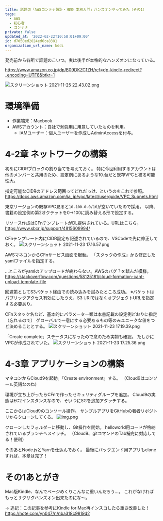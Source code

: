 ```yaml
---
title: 話題の「AWSコンテナ設計・構築 本格入門」ハンズオンやってみた（その1）
tags:
  - AWS
  - 初心者
  - コンテナ
private: false
updated_at: '2022-02-22T10:58:01+09:00'
id: d7050ed2024ed6ca8381
organization_url_name: kddi
---
```

発売前から各所で話題のこいつ。実は後半が本格的なハンズオンになっている。

https://www.amazon.co.jp/dp/B09DKZC1ZH/ref=dp-kindle-redirect?_encoding=UTF8&btkr=1

![スクリーンショット 2021-11-25 22.43.02.png](https://qiita-image-store.s3.ap-northeast-1.amazonaws.com/0/1633856/d30cc01e-0ba2-0a59-b872-e15886f4b089.png)

# 環境準備
- 作業端末：Macbook
- AWSアカウント：自社で勉強用に用意していたものを利用。
    - IAMユーザー：個人ユーザーを作成しAdminAccessを付与。

# 4-2章 ネットワークの構築
初めにCIDRブロックの割り当てを考えておく。
特に今回利用するアカウントは他のメンバーと共用のため、設定例にあるような10.台だと既存VPCと被る可能性大。

指定可能なCIDRのアドレス範囲ってどれだっけ、というのをこれで参照。
https://docs.aws.amazon.com/ja_jp/vpc/latest/userguide/VPC_Subnets.html

東京リージョンの既存VPC見ると`10.100.0.0/16`が空いていたので採用。
以降、書籍の設定例の第2オクテットを0→100に読み替える形で設定する。

リソース作成はCFnテンプレートがDL提供されている。URLはこちら。
https://www.sbcr.jp/support/4815609994/

CFnテンプレート内にCIDR設定も記述されているので、VSCodeで先に修正しておく。
![スクリーンショット 2021-11-23 17.16.57.png](https://qiita-image-store.s3.ap-northeast-1.amazonaws.com/0/1633856/355b57c2-95ac-83f8-c3c8-f1fd4d8a9790.png)

AWSマネコンからCFnサービス画面を起動。
「スタックの作成」から修正したyamlファイルを指定する。

…ところがyamlのアップロードが終わらない。AWSのバグ？を踏んだ模様。
https://stackoverflow.com/questions/58125181/cloud-formation-cant-upload-template-file

回避策としてS3バケット経由での読み込みを試みたところ成功。
※バケットはパブリックアクセス有効にしたうえ、S3 URIではなくオブジェクトURLを指定する必要あり。

CFnスタック名など、基本的にパラメーター類は本書記載の設定例どおりに指定（忘れるので）
グローバルで一意にする必要あるもの等のみユニークな値をつど決めることとする。
![スクリーンショット 2021-11-23 17.19.39.png](https://qiita-image-store.s3.ap-northeast-1.amazonaws.com/0/1633856/1b7e174f-ae03-54b9-a281-34134d9e2b29.png)

「Create complete」ステータスになったので念のため実物も確認。
たしかにVPCが作成されていた。
![スクリーンショット 2021-11-23 17.25.36.png](https://qiita-image-store.s3.ap-northeast-1.amazonaws.com/0/1633856/6e6938c3-7583-139d-4032-ad81a4e65f48.png)

# 4-3章 アプリケーションの構築
マネコンからCloud9を起動。「Create environment」する。
（Cloud9はコンソール英語なのね）

環境が立ち上がったらCFnで作ったセキュリティグループを追加。
Cloud9の実態はEC2インスタンスなので、そいつにSGを追加アタッチする。

ここからはCloud9のコンソール操作。
サンプルアプリをGitHubの著者リポジトリからクローンしてくる。
![img.png](https://qiita-image-store.s3.ap-northeast-1.amazonaws.com/0/1633856/3d5194e6-2dc0-8bcd-53b8-5a6649854323.png)


クローンしたフォルダーに移動し、Git操作を開始。
helloworld用コードが格納されているブランチへスイッチ。
（Cloud9、gitコマンドのTab補完に対応してる！便利）

そのあとNode.jsとYarnを仕込んでおく。
最後にバックエンド用アプリもcloneすれば、本章は完了！

# その1あとがき
Mac版Kindle、なんでページめくりこんなに重いんだろう…。
これがなければもっとサクサクハンズオン出来たのにな〜。

→ 追記：この記事を参考にKindle for Mac再インスコしたら重さ改善した！
https://note.com/yn047/n/nba318c9819d2
